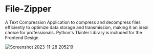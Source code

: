 # File-Zipper
A Text Compression Application to compress and decompress files efficiently to optimize data storage and transmission, making it an ideal choice for professionals. Python's Tkinter Library is included for the Frontend Design.

![Screenshot 2023-11-28 205219](https://github.com/PragathyVijay/File-Zipper/assets/117339294/6b09fd12-85cc-4c35-ad91-dbca2defa7d5)

